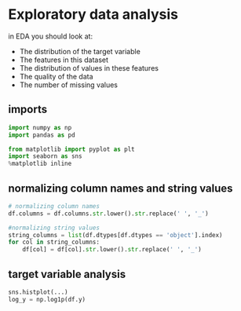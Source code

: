 # Exploratory data analysis

in EDA you should look at:

- The distribution of the target variable
- The features in this dataset
- The distribution of values in these features
- The quality of the data
- The number of missing values

## imports

```python
import numpy as np
import pandas as pd

from matplotlib import pyplot as plt
import seaborn as sns
%matplotlib inline
```

## normalizing column names and string values

```python
# normalizing column names
df.columns = df.columns.str.lower().str.replace(' ', '_')

#normalizing string values
string_columns = list(df.dtypes[df.dtypes == 'object'].index)
for col in string_columns:
    df[col] = df[col].str.lower().str.replace(' ', '_')
```

## target variable analysis
```python
sns.histplot(...)
log_y = np.log1p(df.y)
```